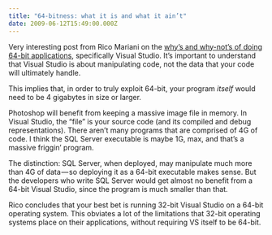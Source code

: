 ```yaml
---
title: "64-bitness: what it is and what it ain’t"
date: 2009-06-12T15:49:00.000Z
---
```


Very interesting post from Rico Mariani on the [why’s and why-not’s of doing 64-bit applications](http://blogs.msdn.com/ricom/archive/2009/06/10/visual-studio-why-is-there-no-64-bit-version.aspx), specifically Visual Studio. It’s important to understand that Visual Studio is about manipulating code, not the data that your code will ultimately handle.

This implies that, in order to truly exploit 64-bit, your program _itself_ would need to be 4 gigabytes in size or larger.

Photoshop will benefit from keeping a massive image file in memory. In Visual Studio, the “file” is your source code (and its compiled and debug representations). There aren’t many programs that are comprised of 4G of code. I think the SQL Server executable is maybe 1G, max, and that’s a massive friggin’ program.

The distinction: SQL Server, when deployed, may manipulate much more than 4G of data — so deploying it as a 64-bit executable makes sense. But the developers who write SQL Server would get almost no benefit from a 64-bit Visual Studio, since the program is much smaller than that.

Rico concludes that your best bet is running 32-bit Visual Studio on a 64-bit operating system. This obviates a lot of the limitations that 32-bit operating systems place on their applications, without requiring VS itself to be 64-bit.
